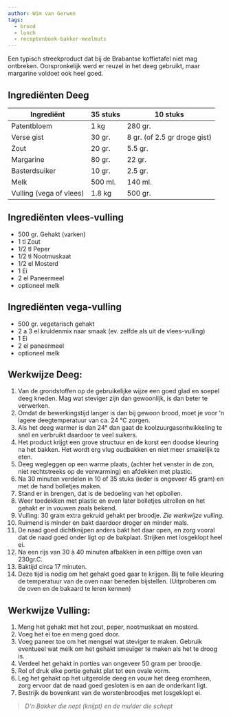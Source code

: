 ```yaml
---
author: Wim van Gerwen
tags:
  - brood
  - lunch
  - receptenboek-bakker-meelmuts
---
```

Een typisch streekproduct dat bij de Brabantse koffietafel niet mag ontbreken. Oorspronkelijk werd er reuzel in het deeg gebruikt, maar margarine voldoet ook heel goed.

## Ingrediënten Deeg

| Ingrediënt              | 35 stuks | 10 stuks                     |
| ----------------------- | -------- | ---------------------------- |
| Patentbloem             | 1 kg     | 280 gr.                      |
| Verse gist              | 30 gr.   | 8 gr. (of 2.5 gr droge gist) |
| Zout                    | 20 gr.   | 5.5 gr.                      |
| Margarine               | 80 gr.   | 22 gr.                       |
| Basterdsuiker           | 10 gr.   | 2.5 gr.                      |
| Melk                    | 500 ml.  | 140 ml.                      |
| Vulling (vega of vlees) | 1.8 kg   | 500 gr.                      |

## Ingrediënten vlees-vulling

* 500 gr. Gehakt (varken)
* 1 tl Zout
* 1/2 tl Peper
* 1/2 tl Nootmuskaat
* 1/2 el Mosterd
* 1 Ei
* 2 el Paneermeel
* optioneel melk

## Ingrediënten vega-vulling

- 500 gr. vegetarisch gehakt
- 2 a 3 el kruidenmix naar smaak (ev. zelfde als uit de vlees-vulling)
- 1 Ei
- 2 el paneermeel
- optioneel melk

## Werkwijze Deeg:

1.  Van de grondstoffen op de gebruikelijke wijze een goed glad en soepel deeg kneden. Mag wat steviger zijn dan gewoonlijk, is dan beter te verwerken.
2.  Omdat de bewerkingstijd langer is dan bij gewoon brood, moet je voor 'n lagere deegtemperatuur van ca. 24 °C zorgen.
3.  Als het deeg warmer is dan 24° dan gaat de koolzuurgasontwikkeling te snel en verbruikt daardoor te veel suikers.
4.  Het product krijgt een grove structuur en de korst een doodse kleuring na het bakken. Het wordt erg vlug oudbakken en niet meer smakelijk te eten.
5.  Deeg wegleggen op een warme plaats, (achter het venster in de zon, niet rechtstreeks op de verwarming) en afdekken met plastic.
6.  Na 30 minuten verdelen in 10 of 35 stuks (ieder is ongeveer 45 gram) en met de hand bolletjes maken.
7.  Stand er in brengen, dat is de bedoeling van het opbollen.
8.  Weer toedekken met plastic en even later bolletjes uitrollen en het gehakt er in vouwen zoals bekend.
9.  Vulling: 30 gram extra gekruid gehakt per broodje. *Zie werkwijze vulling.*
10. Ruimend is minder en bakt daardoor droger en minder mals.
11. De naad goed dichtknijpen anders bakt het daar open, en zorg vooral dat de naad goed onder ligt op de bakplaat. Strijken met losgeklopt heel ei.
12. Na een rijs van 30 à 40 minuten afbakken in een pittige oven van 230gr.C.
13. Baktijd circa 17 minuten.
14. Deze tijd is nodig om het gehakt goed gaar te krijgen. Bij te felle kleuring de temperatuur van de oven naar beneden bijstellen. (Uitproberen om de oven en de bakaard te leren kennen)

## Werkwijze Vulling:

1.  Meng het gehakt met het zout, peper, nootmuskaat en mosterd.
2.  Voeg het ei toe en meng goed door.
3.  Voeg paneer toe om het mengsel wat steviger te maken. Gebruik eventueel wat melk om het gehakt smeuïger te maken als het te droog is.
4.  Verdeel het gehakt in porties van ongeveer 50 gram per broodje.
5.  Rol of druk elke portie gehakt plat tot een ovale vorm.
6.  Leg het gehakt op het uitgerolde deeg en vouw het deeg eromheen, zorg ervoor dat de naad goed gesloten is en aan de onderkant ligt.
7.  Bestrijk de bovenkant van de worstenbroodjes met losgeklopt ei.

> *D'n Bakker die nept (knijpt) en de mulder die schept*